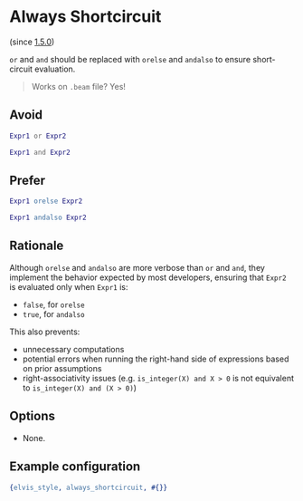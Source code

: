# Always Shortcircuit

(since [1.5.0](https://github.com/inaka/elvis_core/releases/tag/1.5.0))

`or` and `and` should be replaced with `orelse` and `andalso` to ensure short-circuit evaluation.

> Works on `.beam` file? Yes!

## Avoid

```erlang
Expr1 or Expr2

Expr1 and Expr2
```

## Prefer

```erlang
Expr1 orelse Expr2

Expr1 andalso Expr2
```

## Rationale

Although `orelse` and `andalso` are more verbose than `or` and `and`, they implement the behavior
expected by most developers, ensuring that `Expr2` is evaluated only when `Expr1` is:

- `false`, for `orelse`
- `true`, for `andalso`

This also prevents:

- unnecessary computations
- potential errors when running the right-hand side of expressions based on prior assumptions
- right-associativity issues (e.g. `is_integer(X) and X > 0` is not equivalent to
`is_integer(X) and (X > 0)`)

## Options

- None.

## Example configuration

```erlang
{elvis_style, always_shortcircuit, #{}}
```
